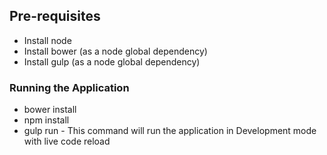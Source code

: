 ## Pre-requisites 
* Install node
* Install bower (as a node global dependency)
* Install gulp (as a node global dependency)

### Running the Application
* bower install
* npm install
* gulp run - This command will run the application in Development mode with live code reload

